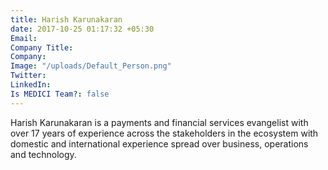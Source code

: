 ```yaml
---
title: Harish Karunakaran
date: 2017-10-25 01:17:32 +05:30
Email: 
Company Title: 
Company: 
Image: "/uploads/Default_Person.png"
Twitter: 
LinkedIn: 
Is MEDICI Team?: false
---
```


Harish Karunakaran is a payments and financial services evangelist with over 17 years of experience across the stakeholders in the ecosystem with domestic and international experience spread over business, operations and technology.